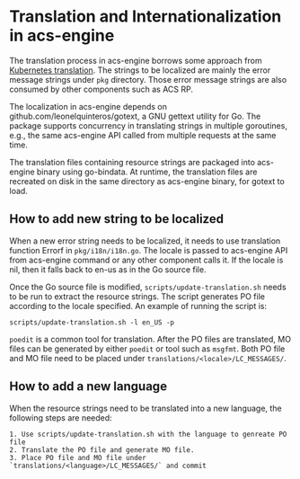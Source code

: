 # Translation and Internationalization in acs-engine
The translation process in acs-engine borrows some approach from [Kubernetes translation](https://github.com/kubernetes/kubernetes/tree/master/translations).
The strings to be localized are mainly the error message strings under `pkg` directory. Those error message strings are also consumed by other components such as ACS RP.

The localization in acs-engine depends on github.com/leonelquinteros/gotext, a GNU gettext utility for Go. The package supports concurrency in translating strings in multiple goroutines, e.g., the same acs-engine API called from multiple requests at the same time.

The translation files containing resource strings are packaged into acs-engine binary using go-bindata. At runtime, the translation files are recreated on disk in the same directory as acs-engine binary, for gotext to load.

## How to add new string to be localized
When a new error string needs to be localized, it needs to use translation function Errorf in `pkg/i18n/i18n.go`. The locale is passed to acs-engine API from acs-engine command or any other component calls it. If the locale is nil, then it falls back to en-us as in the Go source file.

Once the Go source file is modified, `scripts/update-translation.sh` needs to be run to extract the resource strings. The script generates PO file according to the locale specified. An example of running the script is:
```
scripts/update-translation.sh -l en_US -p
```

`poedit` is a common tool for translation. After the PO files are translated, MO files can be generated by either `poedit` or tool such as `msgfmt`. Both PO file and MO file need to be placed under `translations/<locale>/LC_MESSAGES/`.

## How to add a new language
When the resource strings need to be translated into a new language, the following steps are needed:
```
1. Use scripts/update-translation.sh with the language to genreate PO file
2. Translate the PO file and generate MO file.
3. Place PO file and MO file under `translations/<language>/LC_MESSAGES/` and commit
```
